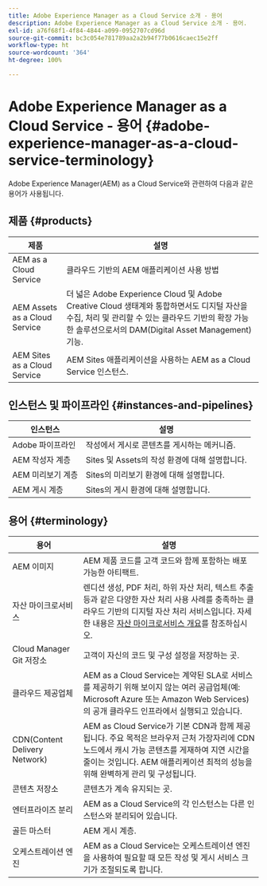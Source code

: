 ```yaml
---
title: Adobe Experience Manager as a Cloud Service 소개 - 용어
description: Adobe Experience Manager as a Cloud Service 소개 - 용어.
exl-id: a76f68f1-4f84-4844-a099-0952707cd96d
source-git-commit: bc3c054e781789aa2a2b94f77b0616caec15e2ff
workflow-type: ht
source-wordcount: '364'
ht-degree: 100%

---
```


# Adobe Experience Manager as a Cloud Service - 용어 {#adobe-experience-manager-as-a-cloud-service-terminology}

Adobe Experience Manager(AEM) as a Cloud Service와 관련하여 다음과 같은 용어가 사용됩니다.

## 제품 {#products}

| 제품 | 설명 |
|---|---|
| AEM as a Cloud Service | 클라우드 기반의 AEM 애플리케이션 사용 방법 |
| AEM Assets as a Cloud Service | 더 넓은 Adobe Experience Cloud 및 Adobe Creative Cloud 생태계와 통합하면서도 디지털 자산을 수집, 처리 및 관리할 수 있는 클라우드 기반의 확장 가능한 솔루션으로서의 DAM(Digital Asset Management) 기능. |
| AEM Sites as a Cloud Service | AEM Sites 애플리케이션을 사용하는 AEM as a Cloud Service 인스턴스. |

## 인스턴스 및 파이프라인 {#instances-and-pipelines}

| 인스턴스 | 설명 |
|---|---|
| Adobe 파이프라인 | 작성에서 게시로 콘텐츠를 게시하는 메커니즘. |
| AEM 작성자 계층 | Sites 및 Assets의 작성 환경에 대해 설명합니다. |
| AEM 미리보기 계층 | Sites의 미리보기 환경에 대해 설명합니다. |
| AEM 게시 계층 | Sites의 게시 환경에 대해 설명합니다. |


<!-- This section of the table must be alphabetic -->

## 용어 {#terminology}

| 용어 | 설명 |
|---|---|
| AEM 이미지 | AEM 제품 코드를 고객 코드와 함께 포함하는 배포 가능한 아티팩트. |
| 자산 마이크로서비스 | 렌디션 생성, PDF 처리, 하위 자산 처리, 텍스트 추출 등과 같은 다양한 자산 처리 사용 사례를 충족하는 클라우드 기반의 디지털 자산 처리 서비스입니다. 자세한 내용은 [자산 마이크로서비스 개요](/help/assets/asset-microservices-overview.md)를 참조하십시오. |
| Cloud Manager Git 저장소 | 고객이 자신의 코드 및 구성 설정을 저장하는 곳. |
| 클라우드 제공업체 | AEM as a Cloud Service는 계약된 SLA로 서비스를 제공하기 위해 보이지 않는 여러 공급업체(예: Microsoft Azure 또는 Amazon Web Services)의 공개 클라우드 인프라에서 실행되고 있습니다. |
| CDN(Content Delivery Network) | AEM as Cloud Service가 기본 CDN과 함께 제공됩니다. 주요 목적은 브라우저 근처 가장자리에 CDN 노드에서 캐시 가능 콘텐츠를 게재하여 지연 시간을 줄이는 것입니다. AEM 애플리케이션 최적의 성능을 위해 완벽하게 관리 및 구성됩니다. |
| 콘텐츠 저장소 | 콘텐츠가 계속 유지되는 곳. |
| 엔터프라이즈 분리 | AEM as a Cloud Service의 각 인스턴스는 다른 인스턴스와 분리되어 있습니다. |
| 골든 마스터 | AEM 게시 계층. |
| 오케스트레이션 엔진 | AEM as a Cloud Service는 오케스트레이션 엔진을 사용하여 필요할 때 모든 작성 및 게시 서비스 크기가 조절되도록 합니다. |
